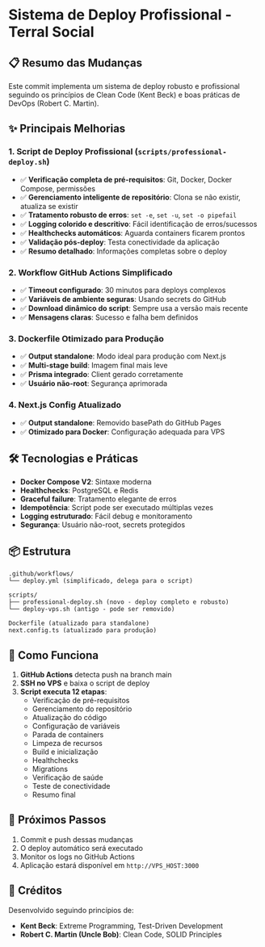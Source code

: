 # Sistema de Deploy Profissional - Terral Social

## 📋 Resumo das Mudanças

Este commit implementa um sistema de deploy robusto e profissional seguindo os princípios de Clean Code (Kent Beck) e boas práticas de DevOps (Robert C. Martin).

## ✨ Principais Melhorias

### 1. **Script de Deploy Profissional** (`scripts/professional-deploy.sh`)

- ✅ **Verificação completa de pré-requisitos**: Git, Docker, Docker Compose, permissões
- ✅ **Gerenciamento inteligente de repositório**: Clona se não existir, atualiza se existir
- ✅ **Tratamento robusto de erros**: `set -e`, `set -u`, `set -o pipefail`
- ✅ **Logging colorido e descritivo**: Fácil identificação de erros/sucessos
- ✅ **Healthchecks automáticos**: Aguarda containers ficarem prontos
- ✅ **Validação pós-deploy**: Testa conectividade da aplicação
- ✅ **Resumo detalhado**: Informações completas sobre o deploy

### 2. **Workflow GitHub Actions Simplificado**

- ✅ **Timeout configurado**: 30 minutos para deploys complexos
- ✅ **Variáveis de ambiente seguras**: Usando secrets do GitHub
- ✅ **Download dinâmico do script**: Sempre usa a versão mais recente
- ✅ **Mensagens claras**: Sucesso e falha bem definidos

### 3. **Dockerfile Otimizado para Produção**

- ✅ **Output standalone**: Modo ideal para produção com Next.js
- ✅ **Multi-stage build**: Imagem final mais leve
- ✅ **Prisma integrado**: Client gerado corretamente
- ✅ **Usuário não-root**: Segurança aprimorada

### 4. **Next.js Config Atualizado**

- ✅ **Output standalone**: Removido basePath do GitHub Pages
- ✅ **Otimizado para Docker**: Configuração adequada para VPS

## 🛠️ Tecnologias e Práticas

- **Docker Compose V2**: Sintaxe moderna
- **Healthchecks**: PostgreSQL e Redis
- **Graceful failure**: Tratamento elegante de erros
- **Idempotência**: Script pode ser executado múltiplas vezes
- **Logging estruturado**: Fácil debug e monitoramento
- **Segurança**: Usuário não-root, secrets protegidos

## 📦 Estrutura

```
.github/workflows/
└── deploy.yml (simplificado, delega para o script)

scripts/
├── professional-deploy.sh (novo - deploy completo e robusto)
└── deploy-vps.sh (antigo - pode ser removido)

Dockerfile (atualizado para standalone)
next.config.ts (atualizado para produção)
```

## 🚀 Como Funciona

1. **GitHub Actions** detecta push na branch main
2. **SSH no VPS** e baixa o script de deploy
3. **Script executa 12 etapas**:
   - Verificação de pré-requisitos
   - Gerenciamento do repositório
   - Atualização do código
   - Configuração de variáveis
   - Parada de containers
   - Limpeza de recursos
   - Build e inicialização
   - Healthchecks
   - Migrations
   - Verificação de saúde
   - Teste de conectividade
   - Resumo final

## 🎯 Próximos Passos

1. Commit e push dessas mudanças
2. O deploy automático será executado
3. Monitor os logs no GitHub Actions
4. Aplicação estará disponível em `http://VPS_HOST:3000`

## 👥 Créditos

Desenvolvido seguindo princípios de:

- **Kent Beck**: Extreme Programming, Test-Driven Development
- **Robert C. Martin (Uncle Bob)**: Clean Code, SOLID Principles
